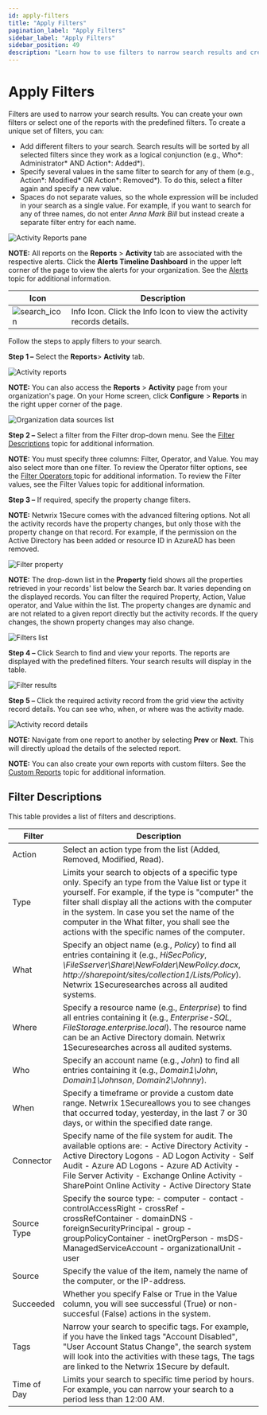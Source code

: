 ```yaml
---
id: apply-filters
title: "Apply Filters"
pagination_label: "Apply Filters"
sidebar_label: "Apply Filters"
sidebar_position: 49
description: "Learn how to use filters to narrow search results and create custom filter combinations for precise reporting."
---
```


# Apply Filters

Filters are used to narrow your search results. You can create your own filters or select one of the
reports with the predefined filters. To create a unique set of filters, you can:

- Add different filters to your search. Search results will be sorted by all selected filters since
  they work as a logical conjunction (e.g., Who*: Administrator* AND Action*: Added*).
- Specify several values in the same filter to search for any of them (e.g., Action*: Modified* OR
  Action*: Removed*). To do this, select a filter again and specify a new value.
- Spaces do not separate values, so the whole expression will be included in your search as a single
  value. For example, if you want to search for any of three names, do not enter _Anna Mark Bill_
  but instead create a separate filter entry for each name.

![Activity Reports pane](/img/product_docs/1secure/admin/searchandreports/reportsmain.webp)

**NOTE:** All reports on the **Reports** > **Activity** tab are associated with the respective
alerts. Click the **Alerts Timeline Dashboard** in the upper left corner of the page to view the
alerts for your organization. See the [Alerts](/docs/1secure/admin/alerts/index.md) topic for additional
information.

| Icon                                                                                                | Description                                                          |
| --------------------------------------------------------------------------------------------------- | -------------------------------------------------------------------- |
| ![search_icon](/img/product_docs/1secure/admin/searchandreports/search_icon.webp) | Info Icon. Click the Info Icon to view the activity records details. |

Follow the steps to apply filters to your search.

**Step 1 –** Select the **Reports**> **Activity** tab.

![Activity reports](/img/product_docs/1secure/admin/searchandreports/search_filters.webp)

**NOTE:** You can also access the **Reports** > **Activity** page from your organization's page. On
your Home screen, click **Configure** > **Reports** in the right upper corner of the page.

![Organization data sources list](/img/product_docs/1secure/admin/searchandreports/reportsreportaccess.webp)

**Step 2 –** Select a filter from the Filter drop-down menu. See the
[Filter Descriptions](#filter-descriptions) topic for additional information.

**NOTE:** You must specify three columns: Filter, Operator, and Value. You may also select more than
one filter. To review the Operator filter options, see the
[Filter Operators ](/docs/1secure/admin/searchandreports/filteroperators.md)topic for additional information. To review the Filter
values, see the Filter Values topic for additional information.

**Step 3 –** If required, specify the property change filters.

**NOTE:** Netwrix 1Secure comes with the advanced filtering options. Not all the activity records
have the property changes, but only those with the property change on that record. For example, if
the permission on the Active Directory has been added or resource ID in AzureAD has been removed.

![Filter property](/img/product_docs/1secure/admin/searchandreports/reportspropertychanges.webp)

**NOTE:** The drop-down list in the **Property** field shows all the properties retrieved in your
records' list below the Search bar. It varies depending on the displayed records. You can filter the
required Property, Action, Value operator, and Value within the list. The property changes are
dynamic and are not related to a given report directly but the activity records. If the query
changes, the shown property changes may also change.

![Filters list](/img/product_docs/1secure/admin/searchandreports/search_search_function.webp)

**Step 4 –** Click Search to find and view your reports. The reports are displayed with the
predefined filters. Your search results will display in the table.

![Filter results](/img/product_docs/1secure/admin/searchandreports/search_searchresults.webp)

**Step 5 –** Click the required activity record from the grid view the activity record details. You
can see who, when, or where was the activity made.

![Activity record details](/img/product_docs/1secure/admin/searchandreports/activityrecorddetails.webp)

**NOTE:** Navigate from one report to another by selecting **Prev** or **Next**. This will directly
upload the details of the selected report.

**NOTE:** You can also create your own reports with custom filters. See the
[ Custom Reports](/docs/1secure/admin/searchandreports/customreports.md) topic for additional information.

## Filter Descriptions

This table provides a list of filters and descriptions.

| Filter      | Description                                                                                                                                                                                                                                                                                                                                                      |
| ----------- | ---------------------------------------------------------------------------------------------------------------------------------------------------------------------------------------------------------------------------------------------------------------------------------------------------------------------------------------------------------------- |
| Action      | Select an action type from the list (Added, Removed, Modified, Read).                                                                                                                                                                                                                                                                                            |
| Type        | Limits your search to objects of a specific type only. Specify an type from the Value list or type it yourself. For example, if the type is "computer" the filter shall display all the actions with the computer in the system. In case you set the name of the computer in the What filter, you shall see the actions with the specific names of the computer. |
| What        | Specify an object name (e.g., _Policy_) to find all entries containing it (e.g., _HiSecPolicy_, _\\FileSserver\Share\NewFolder\NewPolicy.docx_, _http://sharepoint/sites/collection1/Lists/Policy_). Netwrix 1Securesearches across all audited systems.                                                                                                         |
| Where       | Specify a resource name (e.g., _Enterprise_) to find all entries containing it (e.g., _Enterprise-SQL_, _FileStorage.enterprise.local_). The resource name can be an Active Directory domain. Netwrix 1Securesearches across all audited systems.                                                                                                                |
| Who         | Specify an account name (e.g., _John_) to find all entries containing it (e.g., _Domain1\John_, _Domain1\Johnson_, _Domain2\Johnny_).                                                                                                                                                                                                                            |
| When        | Specify a timeframe or provide a custom date range. Netwrix 1Secureallows you to see changes that occurred today, yesterday, in the last 7 or 30 days, or within the specified date range.                                                                                                                                                                       |
| Connector   | Specify name of the file system for audit. The available options are: - Active Directory Activity - Active Directory Logons - AD Logon Activity - Self Audit - Azure AD Logons - Azure AD Activity - File Server Activity - Exchange Online Activity - SharePoint Online Activity - Active Directory State                                                       |
| Source Type | Specify the source type: - computer - contact - controlAccessRight - crossRef - crossRefContainer - domainDNS - foreignSecurityPrincipal - group - groupPolicyContainer - inetOrgPerson - msDS-ManagedServiceAccount - organizationalUnit - user                                                                                                                 |
| Source      | Specify the value of the item, namely the name of the computer, or the IP-address.                                                                                                                                                                                                                                                                               |
| Succeeded   | Whether you specify False or True in the Value column, you will see successful (True) or non-succesful (False) actions in the system.                                                                                                                                                                                                                            |
| Tags        | Narrow your search to specific tags. For example, if you have the linked tags "Account Disabled", "User Account Status Change", the search system will look into the activities with these tags, The tags are linked to the Netwrix 1Secure by default.                                                                                                          |
| Time of Day | Limits your search to specific time period by hours. For example, you can narrow your search to a period less than 12:00 AM.                                                                                                                                                                                                                                     |
